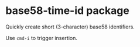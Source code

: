 # base58-time-id package

Quickly create short (3-character) base58 identifiers.

Use `cmd-i` to trigger insertion.
